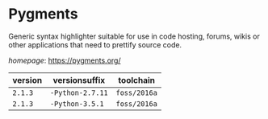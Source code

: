 # Pygments

Generic syntax highlighter suitable for use in code hosting, forums, wikis or other applications  that need to prettify source code.

*homepage*: <https://pygments.org/>

version | versionsuffix | toolchain
--------|---------------|----------
``2.1.3`` | ``-Python-2.7.11`` | ``foss/2016a``
``2.1.3`` | ``-Python-3.5.1`` | ``foss/2016a``
